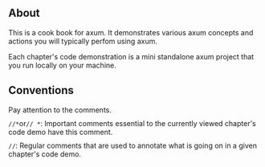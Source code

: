<h2>About</h2>
This is a cook book for axum. It demonstrates various axum concepts and actions you will typically perfom using axum.

Each chapter's code demonstration is a mini standalone axum project that you run locally on your machine.

<h2>Conventions</h2>
<p style="margin-bottom: 10px;">Pay attention to the comments.</p>
<div style="margin-bottom: 10px;">
<code>//*</code>or<code>// *</code>: Important comments essential to the currently viewed chapter's code demo have this comment.
</div>
<div>
<code>//</code>: Regular comments that are used to annotate what is going on in a given chapter's code demo.
</div>
